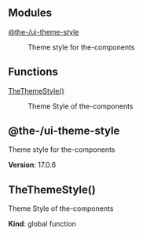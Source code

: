 <!--- Code generated by @the-/script-doc. DO NOT EDIT. -->

## Modules

<dl>
<dt><a href="#module_@the-/ui-theme-style">@the-/ui-theme-style</a></dt>
<dd><p>Theme style for the-components</p>
</dd>
</dl>

## Functions

<dl>
<dt><a href="#TheThemeStyle">TheThemeStyle()</a></dt>
<dd><p>Theme Style of the-components</p>
</dd>
</dl>

<a name="module_@the-/ui-theme-style"></a>

## @the-/ui-theme-style
Theme style for the-components

**Version**: 17.0.6  
<a name="TheThemeStyle"></a>

## TheThemeStyle()
Theme Style of the-components

**Kind**: global function  
